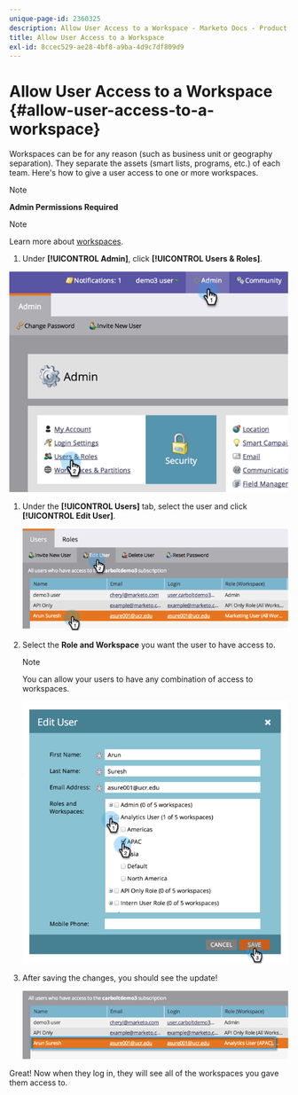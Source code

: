 ```yaml
---
unique-page-id: 2360325
description: Allow User Access to a Workspace - Marketo Docs - Product Documentation
title: Allow User Access to a Workspace
exl-id: 8ccec529-ae28-4bf8-a9ba-4d9c7df809d9
---
```

# Allow User Access to a Workspace {#allow-user-access-to-a-workspace}

Workspaces can be for any reason (such as business unit or geography separation). They separate the assets (smart lists, programs, etc.) of each team. Here's how to give a user access to one or more workspaces.

>[!NOTE]
>
>**Admin Permissions Required**

>[!NOTE]
>
>Learn more about [workspaces](/help/marketo/product-docs/administration/workspaces-and-person-partitions/understanding-workspaces-and-person-partitions.md).

1. Under **[!UICONTROL Admin]**, click **[!UICONTROL Users & Roles]**.

![](assets/image2014-9-17-11-3a2-3a32.png)

1. Under the **[!UICONTROL Users]** tab, select the user and click **[!UICONTROL Edit User]**.

   ![](assets/image2014-9-17-11-3a2-3a46.png)

1. Select the **Role and Workspace** you want the user to have access to.

   >[!NOTE]
   >
   >You can allow your users to have any combination of access to workspaces.

   ![](assets/image2014-9-17-11-3a3-3a16.png)

1. After saving the changes, you should see the update!

   ![](assets/image2014-9-17-11-3a3-3a31.png)

Great! Now when they log in, they will see all of the workspaces you gave them access to.
